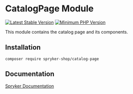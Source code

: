 # CatalogPage Module
[![Latest Stable Version](https://poser.pugx.org/spryker-shop/catalog-page/v/stable.svg)](https://packagist.org/packages/spryker-shop/catalog-page)
[![Minimum PHP Version](https://img.shields.io/badge/php-%3E%3D%208.1-8892BF.svg)](https://php.net/)

This module contains the catalog page and its components.

## Installation

```
composer require spryker-shop/catalog-page
```

## Documentation

[Spryker Documentation](https://docs.spryker.com)
